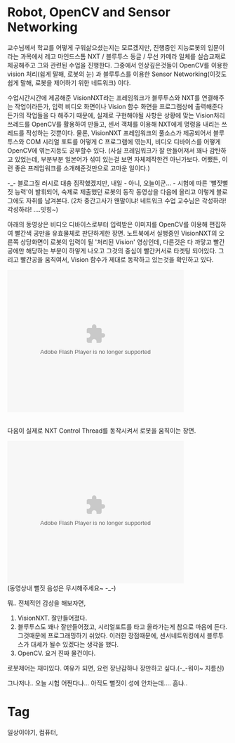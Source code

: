 Robot, OpenCV and Sensor Networking
====================================

교수님께서 학교를 어떻게 구워삶으셨는지는 모르겠지만, 진행중인 지능로봇의 입문이라는 과목에서 레고 마인드스톰 NXT / 블루투스 동글 / 무선 카메라 일체를 실습교재로 제공해주고 그와 관련된 수업을 진행한다. 그중에서 인상깊은것들이 OpenCV를 이용한 vision 처리(쉽게 말해, 로봇의 눈) 과 블루투스를 이용한 Sensor Networking(이것도 쉽게 말해, 로봇을 제어하기 위한 네트워크) 이다.

수업시간시간에 제공해준 VisionNXT라는 프레임워크가 블루투스와 NXT를 연결해주는 작업이라든가, 입력 비디오 화면이나 Vision 함수 화면을 프로그램상에 출력해준다든가의 작업들을 다 해주기 때문에, 실제로 구현해야될 사항은 상황에 맞는 Vision처리 쓰레드를 OpenCV를 활용하여 만들고, 센서 객체를 이용해 NXT에게 명령을 내리는 쓰레드를 작성하는 것뿐이다. 물론, VisionNXT 프레임워크의 풀소스가 제공되어서 블루투스와 COM 시리얼 포트를 어떻게 C 프로그램에 엮는지, 비디오 디바이스를 어떻게 OpenCV에 엮는지등도 공부할수 있다.
(사실 프레임워크가 잘 만들어져서 꽤나 감탄하고 있었는데, 부분부분 일본어가 섞여 있는걸 보면 자체제작한건 아닌가보다. 어쨌든, 이런 좋은 프레임워크를 소개해준것만으로 고마운 일이다.)

-_- 블로그질 러시로 대충 짐작했겠지만, 내일 - 아니, 오늘이군... - 시험에 따른 '뻘짓뻘짓 능력'이 발휘되어, 숙제로 제출했던 로봇의 동작 동영상을 다음에 올리고 이렇게 블로그에도 자취를 남겨본다. (2차 중간고사가 왠말이냐! 네트워크 수업 교수님은 각성하라! 각성하라! ....잇힝~)

아래의 동영상은 비디오 디바이스로부터 입력받은 이미지를 OpenCV를 이용해 편집하여 빨간색 공만을 유효물체로 판단하게한 장면. 노트북에서 실행중인 VisionNXT의 오른쪽 상당화면이 로봇의 입력이 될 '처리된 Vision' 영상인데, 다른것은 다 까맣고 빨간공에만 해당하는 부분이 하얗게 나오고 그것의 중심이 빨간커서로 타겟팅 되어있다. 그리고 빨간공을 움직여서, Vision 함수가 제대로 동작하고 있는것을 확인하고 있다.

<object type='application/x-shockwave-flash' width="402" height="324" align='middle' classid='clsid:d27cdb6e-ae6d-11cf-96b8-444553540000' codebase='http://fpdownload.macromedia.com/pub/shockwave/cabs/flash/swflash.cab#version=8,0,0,0'><param name='movie' value='http://flvs.daum.net/flvPlayer.swf?vid=e1NTNkHS9Os$' /><param name='allowScriptAccess' value='never' /><param name='allowFullScreen' value='false' /><embed src='http://flvs.daum.net/flvPlayer.swf?vid=e1NTNkHS9Os$' width="402" height="324" allowScriptAccess='never' type='application/x-shockwave-flash' allowFullScreen='false'></embed></object> <br /><br />
 

다음이 실제로 NXT Control Thread를 동작시켜서 로봇을 움직이는 장면.

<object codebase="http://fpdownload.macromedia.com/pub/shockwave/cabs/flash/swflash.cab#version=8,0,0,0" type="application/x-shockwave-flash" classid="clsid:d27cdb6e-ae6d-11cf-96b8-444553540000" align="middle" height="324" width="402"><param name="_cx" value="10636"><param name="_cy" value="8573"><param name="FlashVars" value=""><param name="Movie" value="http://flvs.daum.net/flvPlayer.swf?vid=QyY_CvLm_K0$"><param name="Src" value="http://flvs.daum.net/flvPlayer.swf?vid=QyY_CvLm_K0$"><param name="WMode" value="Window"><param name="Play" value="-1"><param name="Loop" value="-1"><param name="Quality" value="High"><param name="SAlign" value=""><param name="Menu" value="-1"><param name="Base" value=""><param name="AllowScriptAccess" value="always"><param name="Scale" value="ShowAll"><param name="DeviceFont" value="0"><param name="EmbedMovie" value="0"><param name="BGColor" value=""><param name="SWRemote" value=""><param name="MovieData" value=""><param name="SeamlessTabbing" value="1"><param name="Profile" value="0"><param name="ProfileAddress" value=""><param name="ProfilePort" value="0"><param name="AllowNetworking" value="all"><param name="AllowFullScreen" value="true">
<embed loop="true" menu="false" quality="high"  width="402" height="324"  type="application/x-shockwave-flash" pluginspage="http://www.macromedia.com/shockwave/download/index.cgi?P1_Prod_Version=ShockwaveFlash" src="http://flvs.daum.net/flvPlayer.swf?vid=QyY_CvLm_K0$"></embed></object><br />
(동영상내 뻘짓 음성은 무시해주세요~ -_-)

뭐.. 전체적인 감상을 해보자면,

 1. VisionNXT. 잘만들어졌다.
 2. 블루투스도 꽤나 잘만들어졌고, 시리얼포트를 타고 올라가는게 참으로 마음에 든다. 그것때문에 프로그래밍하기 쉬었다. 이러한 장점때문에, 센서네트워킹에서 블루투스가 대세가 될수 있겠다는 생각을 했다.
 3. OpenCV. 요거 진짜 물건이다.

로봇제어는 재미있다. 여유가 되면, 요런 장난감하나 장만하고 싶다.(-_-워이~ 지름신)

그나저나.. 오늘 시험 어쩐다냐... 아직도 뻘짓이 성에 안차는데.... 흠냐..

Tag
====
일상이야기, 컴퓨터,
